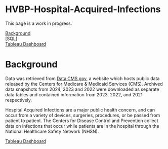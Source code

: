# HVBP-Hospital-Acquired-Infections
This page is a work in progress. </br>

[Background](#Background) </br>
[SQL] <br>
[Tableau Dashboard](https://public.tableau.com/authoring/VisualizingHospitalAcquiredInfectionsinHealthValueBasedPerformanceFacilitiesWIP/Dashboard1#1)

# Background

Data was retrieved from [Data.CMS.gov](https://data.cms.gov/provider-data/dataset/77hc-ibv8#data-table),  a website which hosts public data released by the Centers for Medicare & Medicaid Services (CMS). Archived data snapshots from 2024, 2023 and 2022 were downloaded as separate data tables and contained information from 2023, 2022, and 2021 respectively.

Hospital Acquired Infections are a major public health concern, and can occur from a variety of devices, surgeries, procedures, or be passed from patient to patient. The Centers for Disease Control and Prevention collect data on infections that occur while patients are in the hospital through the National Healthcare Safety Network (NHSN).

[Tableau Dashboard](https://public.tableau.com/authoring/VisualizingHospitalAcquiredInfectionsinHealthValueBasedPerformanceFacilitiesWIP/Dashboard1#1)
